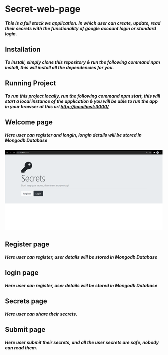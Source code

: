 # Secret-web-page
<h5>This is a full stack we application. In which user can create, update, read their secrets with the functionality of google account login or standard login.</h5>

<h2>Installation</h2>
<h5> To install, simply clone this repository & run the following command npm install, this will install all the dependencies for you. </h5>

<h2>Running Project</h2>
<h5>To run this project locally, run the following command npm start, this will start a local instance of the application & you will be able to run the app in your browser at this url <a href="url">http://localhost:3000/ </a> </h5>

<h2>Welcome page</h2>
<h5>Here user can register and longin, longin details wiil be stored in Mongodb Database</h5>
<img src="images/wlcm.png" alt="wlcm">

<h2>Register page</h2>
<h5>Here user can register, user details wiil be stored in Mongodb Database</h5>

<h2>login page</h2>
<h5>Here user can register, user details wiil be stored in Mongodb Database</h5>

<h2>Secrets page</h2>
<h5>Here user can share their secrets.</h5>

<h2>Submit page</h2>
<h5>Here user submit their secrets, and all the user secrets are safe, nobody can read them.</h5>
